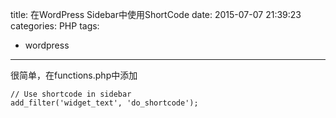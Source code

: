 title: 在WordPress Sidebar中使用ShortCode
date: 2015-07-07 21:39:23
categories: PHP
tags:
- wordpress
---

很简单，在functions.php中添加
```
// Use shortcode in sidebar
add_filter('widget_text', 'do_shortcode');
```

<!--more-->
